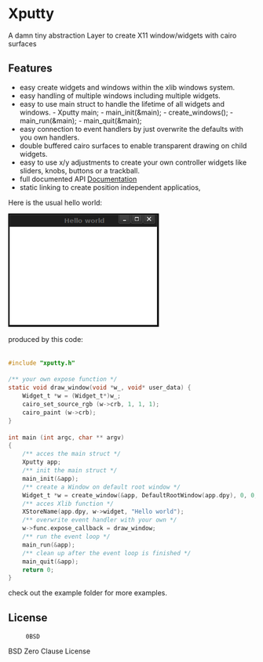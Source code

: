 # Xputty


A damn tiny abstraction Layer to create X11 window/widgets with cairo surfaces

## Features

 - easy create widgets and windows within the xlib windows system.
 - easy handling of multiple windows including multiple widgets. 
 - easy to use main struct to handle the lifetime of all widgets and windows.
        - Xputty main;
        - main_init(&main);
        - create_windows();
        - main_run(&main);
        - main_quit(&main);
 - easy connection to event handlers by just overwrite the defaults with you own handlers.
 - double buffered cairo surfaces to enable transparent drawing on child widgets.
 - easy to use x/y adjustments to create your own controller widgets like sliders, knobs, buttons or a trackball.
 - full documented API [Documentation](https://brummer10.github.io/Xputty/html/index.html)
 - static linking to create position independent applicatios,


Here is the usual hello world:

![simple-example](https://github.com/brummer10/Xputty/raw/master/examples/simple-example.png)

produced  by this code:

```C

#include "xputty.h"

/** your own expose function */
static void draw_window(void *w_, void* user_data) {
    Widget_t *w = (Widget_t*)w_;
    cairo_set_source_rgb (w->crb, 1, 1, 1);
    cairo_paint (w->crb);
}

int main (int argc, char ** argv)
{
    /** acces the main struct */
    Xputty app;
    /** init the main struct */
    main_init(&app);
    /** create a Window on default root window */
    Widget_t *w = create_window(&app, DefaultRootWindow(app.dpy), 0, 0, 300, 200);
    /** acces Xlib function */
    XStoreName(app.dpy, w->widget, "Hello world");
    /** overwrite event handler with your own */
    w->func.expose_callback = draw_window;
    /** run the event loop */
    main_run(&app);
    /** clean up after the event loop is finished */
    main_quit(&app);
    return 0;
}

```

check out the example folder for more examples.


## License

         0BSD 
BSD Zero Clause License
